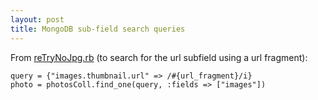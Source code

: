 ```yaml
---
layout: post
title: MongoDB sub-field search queries
---
```

From
[reTryNoJpg.rb](https://github.com/rtanglao/rtgram/blob/gh-pages/reTryNonJpg.rb)
(to search for the url subfield using a url fragment):

    query = {"images.thumbnail.url" => /#{url_fragment}/i}
    photo = photosColl.find_one(query, :fields => ["images"])
